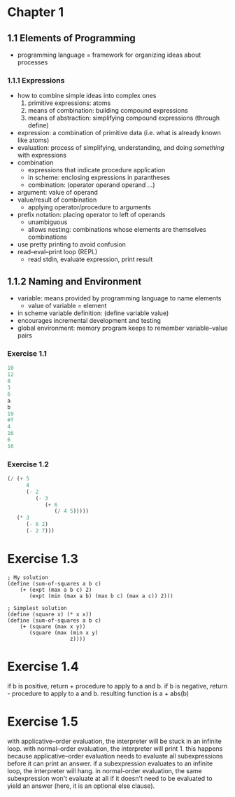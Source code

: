 # Chapter 1
## 1.1 Elements of Programming
* programming language = framework for organizing ideas about processes
### 1.1.1 Expressions
* how to combine simple ideas into complex ones
    1. primitive expressions: atoms
    2. means of combination: building compound expressions
    3. means of abstraction: simplifying compound expressions (through define)
* expression: a combination of primitive data (i.e. what is already known like atoms)
* evaluation: process of simplifying, understanding, and doing *something* with expressions
* combination
    * expressions that indicate procedure application
    * in scheme: enclosing expressions in parantheses
    * combination: (operator operand operand ...)
* argument: value of operand
* value/result of combination
    * applying operator/procedure to arguments
* prefix notation: placing operator to left of operands
    * unambiguous
    * allows nesting: combinations whose elements are themselves combinations
* use pretty printing to avoid confusion
* read–eval–print loop (REPL)
    * read stdin, evaluate expression, print result
## 1.1.2 Naming and Environment
* variable: means provided by programming language to name elements
    * value of variable = element
* in scheme variable definition: (define variable value)
* encourages incremental development and testing
* global environment: memory program keeps to remember variable–value pairs
 
### Exercise 1.1
``` lisp
10
12
8
3
6
a
b
19
#f
4
16
6
16
```

### Exercise 1.2
``` lisp
(/ (+ 5
      4
      (- 2
         (- 3
            (+ 6
               (/ 4 5)))))
   (* 3
      (- 6 2)
      (- 2 7)))
```

# Exercise 1.3
```
; My solution
(define (sum-of-squares a b c)
    (+ (expt (max a b c) 2)
       (expt (min (max a b) (max b c) (max a c)) 2)))

; Simplest solution
(define (square x) (* x x))
(define (sum-of-squares a b c)
    (+ (square (max x y))
       (square (max (min x y)
                    z))))
```

# Exercise 1.4
if b is positive, return + procedure to apply to a and b.
if b is negative, return - procedure to apply to a and b.
resulting function is a + abs(b)

# Exercise 1.5
with applicative–order evaluation, the interpreter will be stuck in an infinite loop.
with normal–order evaluation, the interpreter will print 1.
this happens because applicative–order evaluation needs to evaluate all subexpressions before it can print an answer. if a subexpression evaluates to an infinite loop, the interpreter will hang. in normal-order evaluation, the same subexpression won't evaluate at all if it doesn't need to be evaluated to yield an answer (here, it is an optional else clause).
